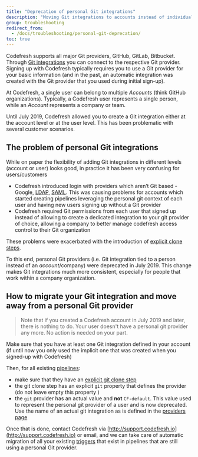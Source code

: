 ```yaml
---
title: "Deprecation of personal Git integrations"
description: "Moving Git integrations to accounts instead of individual users"
group: troubleshooting
redirect_from:
  - /docs/troubleshooting/personal-git-deprecation/
toc: true
---
```



Codefresh supports all major Git providers, GitHub, GitLab, Bitbucket. Through [Git integrations]({{site.baseurl}}/docs/integrations/git-providers/) you can connect to the respective Git provider. Signing up with Codefresh typically requires you to use a Git provider for your basic information (and in the past, an automatic integration was created with the Git provider that you used during initial sign-up).


At Codefresh, a single user can belong to multiple *Accounts* (think GitHub organizations). Typically, a Codefresh user represents a single person, while an *Account* represents a company or team.

Until July 2019, Codefresh allowed you to create a Git integration either at the account level or at the user level. This has been problematic with several customer scenarios.

## The problem of personal Git integrations

While on paper the flexibility of adding Git integrations in different levels (account or user) looks good, in practice it has been very confusing for users/customers

 * Codefresh introduced login with providers which aren’t Git based - Google, [LDAP]({{site.baseurl}}/docs/enterprise/single-sign-on/sso-ldap/), [SAML]({{site.baseurl}}/docs/enterprise/single-sign-on/sso-setup-saml2/). This was causing problems for accounts which started creating pipelines leveraging the personal git context of each user and having new users signing up  without a Git provider
 * Codefresh required Git permissions from each user that signed up  instead of allowing to create a dedicated integration to your git provider of choice, allowing a company to better manage codefresh access control to their Git organization

These problems were exacerbated with the introduction of [explicit clone steps]({{site.baseurl}}/docs/troubleshooting/git-step-migration/).

To this end, personal Git providers (i.e. Git integration tied to a person instead of an *account*/company) were deprecated in July 2019. This change makes Git integrations much more consistent, especially for people that work within a company organization.


## How to migrate your Git integration and move away from a personal Git provider

>Note that if you created a Codefresh account in July 2019 and later, there is nothing to do. Your user doesn't have a personal git provider any more. No action is needed on your part.

Make sure that you have at least one Git integration defined in your account (if until now you only used the implicit one that was created when you signed-up with Codefresh)

Then, for all existing [pipelines]({{site.baseurl}}/docs/configure-ci-cd-pipeline/introduction-to-codefresh-pipelines/):

* make sure that they have an [explicit git clone step]({{site.baseurl}}/docs/pipelines/steps/git-clone/)
* the git clone step has an explicit `git` property that defines the provider (do not leave empty this property )
* the `git` provider has an actual value and **not** `CF-default`. This value used to represent the personal git provider of a user and is now deprecated. Use the name of an actual git integration as is defined in the [providers page]({{site.baseurl}}/docs/integrations/git-providers/)

Once that is done, contact Codefresh via [http://support.codefresh.io](http://support.codefresh.io) or email, and we can take care of automatic migration of all your existing [triggers]({{site.baseurl}}/docs/configure-ci-cd-pipeline/triggers/git-triggers/) that exist in pipelines that are still using a personal Git provider.



